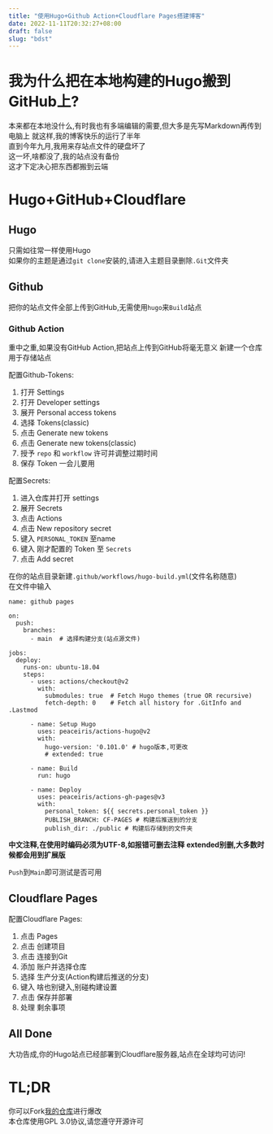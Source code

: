 ```yaml
---
title: "使用Hugo+Github Action+Cloudflare Pages搭建博客"
date: 2022-11-11T20:32:27+08:00
draft: false
slug: "bdst"
---
```

# 我为什么把在本地构建的Hugo搬到GitHub上?
本来都在本地没什么,有时我也有多端编辑的需要,但大多是先写Markdown再传到电脑上
就这样,我的博客快乐的运行了半年  
直到今年九月,我用来存站点文件的硬盘坏了  
这一坏,啥都没了,我的站点没有备份  
这才下定决心把东西都搬到云端  
# Hugo+GitHub+Cloudflare
## Hugo
只需如往常一样使用Hugo  
如果你的主题是通过`git clone`安装的,请进入主题目录删除`.Git`文件夹
## Github
把你的站点文件全部上传到GitHub,无需使用`hugo`来`Build`站点  
### Github Action
重中之重,如果没有GitHub Action,把站点上传到GitHub将毫无意义 
新建一个仓库用于存储站点 

配置Github-Tokens:
1. 打开 Settings
2. 打开 Developer settings
3. 展开 Personal access tokens
4. 选择 Tokens(classic)
5. 点击 Generate new tokens
6. 点击 Generate new tokens(classic)
7. 授予 `repo` 和 `workflow` 许可并调整过期时间
8. 保存 Token 一会儿要用

配置Secrets:
1. 进入仓库并打开 settings
2. 展开 Secrets
3. 点击 Actions
4. 点击 New repository secret
5. 键入 `PERSONAL_TOKEN` 至name
6. 键入 刚才配置的 Token 至 `Secrets`
7. 点击 Add secret



在你的站点目录新建`.github/workflows/hugo-build.yml`(文件名称随意)  
在文件中输入  
```
name: github pages

on:
  push:
    branches:
      - main  # 选择构建分支(站点源文件)

jobs:
  deploy:
    runs-on: ubuntu-18.04
    steps:
      - uses: actions/checkout@v2
        with:
          submodules: true  # Fetch Hugo themes (true OR recursive)
          fetch-depth: 0    # Fetch all history for .GitInfo and .Lastmod

      - name: Setup Hugo
        uses: peaceiris/actions-hugo@v2
        with:
          hugo-version: '0.101.0' # hugo版本,可更改
          # extended: true

      - name: Build
        run: hugo

      - name: Deploy
        uses: peaceiris/actions-gh-pages@v3
        with:
          personal_token: ${{ secrets.personal_token }}
          PUBLISH_BRANCH: CF-PAGES # 构建后推送到的分支
          publish_dir: ./public # 构建后存储到的文件夹
```
**中文注释,在使用时编码必须为UTF-8,如报错可删去注释**
**extended别删,大多数时候都会用到扩展版**

`Push`到`Main`即可测试是否可用

## Cloudflare Pages
配置Cloudflare Pages:
1. 点击 Pages
2. 点击 创建项目
3. 点击 连接到Git
4. 添加 账户并选择仓库
5. 选择 生产分支(Action构建后推送的分支)
6. 键入 啥也别键入,别碰构建设置
7. 点击 保存并部署
8. 处理 剩余事项

## All Done
大功告成,你的Hugo站点已经部署到Cloudflare服务器,站点在全球均可访问!

# TL;DR
你可以Fork[我的仓库](https://github.com/naranyinyun/Blog)进行爆改  
本仓库使用GPL 3.0协议,请您遵守开源许可